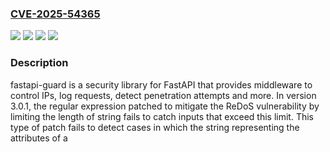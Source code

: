 ### [CVE-2025-54365](https://cve.mitre.org/cgi-bin/cvename.cgi?name=CVE-2025-54365)
![](https://img.shields.io/static/v1?label=Product&message=fastapi-guard&color=blue)
![](https://img.shields.io/static/v1?label=Version&message=%3E%3D%203.0.1%2C%20%3C%203.0.2%20&color=brightgreen)
![](https://img.shields.io/static/v1?label=Vulnerability&message=CWE-185%3A%20Incorrect%20Regular%20Expression&color=brightgreen)
![](https://img.shields.io/static/v1?label=Vulnerability&message=CWE-20%3A%20Improper%20Input%20Validation&color=brightgreen)

### Description

fastapi-guard is a security library for FastAPI that provides middleware to control IPs, log requests, detect penetration attempts and more. In version 3.0.1, the regular expression patched to mitigate the ReDoS vulnerability by limiting the length of string fails to catch inputs that exceed this limit. This type of patch fails to detect cases in which the string representing the attributes of a <script> tag exceeds 100 characters. As a result, most of the regex patterns present in version 3.0.1 can be bypassed. This is fixed in version 3.0.2.

### POC

#### Reference
- https://github.com/rennf93/fastapi-guard/security/advisories/GHSA-rrf6-pxg8-684g

#### Github
- https://github.com/fkie-cad/nvd-json-data-feeds

